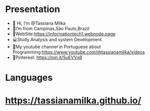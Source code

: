 #  Presentation

- 👋 Hi, I’m @Tassiana Milka
- 🏡I’m from Campinas,São Paulo,Brazil
- 📜WebSite:https://informationtech1.webnode.page
- 💻Study Analysis and system Development.
- 🎥My youtube channel in Portuguese about Programming:https://www.youtube.com/@tassianamilka/videos
- 📄Pinterest: https://pin.it/5uEVVx6



# Languages
      
# https://tassianamilka.github.io/
